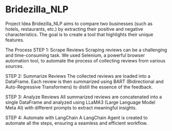 # Bridezilla_NLP

Project Idea
Bridezilla_NLP aims to compare two businesses (such as hotels, restaurants, etc.) by extracting their positive and negative characteristics. The goal is to create a tool that highlights their unique features.

The Process
STEP 1: Scrape Reviews
Scraping reviews can be a challenging and time-consuming task. We used Selenium, a powerful browser automation tool, to automate the process of collecting reviews from various sources.

STEP 2: Summarize Reviews
The collected reviews are loaded into a DataFrame. Each review is then summarized using BART (Bidirectional and Auto-Regressive Transformers) to distill the essence of the feedback.

STEP 3: Analyze Reviews
All summarized reviews are concatenated into a single DataFrame and analyzed using LLaMA3 (Large Language Model Meta AI) with different prompts to extract meaningful insights.

STEP 4: Automate with LangChain
A LangChain Agent is created to automate all the steps, ensuring a seamless and efficient workflow.

